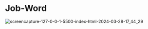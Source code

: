 # Job-Word
![screencapture-127-0-0-1-5500-index-html-2024-03-28-17_44_29](https://github.com/savan-patel-33/Job-Word/assets/144118183/6181b5d5-0fbf-4621-88b6-d865fd3acfde)
